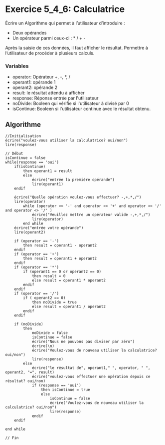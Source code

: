 # Exercice 5_4_6: Calculatrice

Écrire un Algorithme qui permet à l’utilisateur d’introduire :

- Deux opérandes
- Un opérateur parmi ceux-ci : \* / + -

Après la saisie de ces données, il faut afficher le résultat.
Permettre à l’utilisateur de procéder à plusieurs calculs.

### Variables

- operator: Opérateur +, -, \*, /
- operant1: opérande 1
- operant2: opérande 2
- result: le résultat attendu à afficher
- response: Réponse entrée par l'utilisateur
- noDivide: Booleen qui vérifie si l'utilisateur à divisé par 0
- isContinue: Booleen si l'utilisateur continue avec le résultat obtenu.

## Algorithme

```
//Initialisation
écrire("voulez-vous utiliser la calculatrice? oui/non")
lire(response)

// Début
isContinue = false
while(response == 'oui')
    if(isContinue)
        then operant1 = result
        else
            écrire("entrée la première opérande")
            lire(operant1)
    endif

    écrire("Quelle opération voulez-vous effectuer? -,+,*,/")
    lire(operator)
        while (operator <> '-' and operator <> '+' and operator <> '/' and operator <> '/' )
            écrire("Veuillez mettre un opérateur valide -,+,*,/")
            lire(operator)
        end while
    écrire("entrée votre opérande")
    lire(operant2)

    if (operator == '-')
        then result = operant1 - operant2
    endif
    if (operator == '+')
        then result = operant1 + operant2
    endif
    if (operator == '*')
        if (operant1 == 0 or operant2 == 0)
            then result = 0
            else result = operant1 * operant2
        endif
    endif
    if (operator == '/')
        if ( operant2 == 0)
            then noDivide = true
            else result = operant1 / operant2
        endif
    endif

    if (noDivide)
        then
            noDivide = false
            isContinue = false
            écrire("Nous ne pouvons pas diviser par zéro")
            écrire(\n)
            écrire("Voulez-vous de nouveau utiliser la calculatrice? oui/non")
            lire(response)
        else
            écrire("le résultat de", operant1," ", operator, " ", operant2, "=", result)
            écrire("voulez-vous effectuer une opération depuis ce résultat? oui/non)
            if (response == 'oui')
                then isContinue = true
                else
                    isContinue = false
                    écrire("Voulez-vous de nouveau utiliser la calculatrice? oui/non")
                    lire(response)
            endif
    endif

end while

// Fin
```
